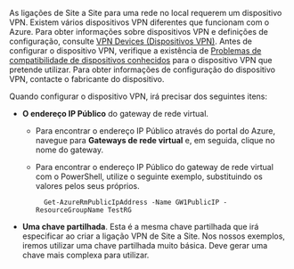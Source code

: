 As ligações de Site a Site para uma rede no local requerem um dispositivo VPN. Existem vários dispositivos VPN diferentes que funcionam com o Azure. Para obter informações sobre dispositivos VPN e definições de configuração, consulte [VPN Devices (Dispositivos VPN)](../articles/vpn-gateway/vpn-gateway-about-vpn-devices.md). Antes de configurar o dispositivo VPN, verifique a existência de [Problemas de compatibilidade de dispositivos conhecidos](../articles/vpn-gateway/vpn-gateway-about-vpn-devices.md#known) para o dispositivo VPN que pretende utilizar. Para obter informações de configuração do dispositivo VPN, contacte o fabricante do dispositivo.

Quando configurar o dispositivo VPN, irá precisar dos seguintes itens:

- **O endereço IP Público** do gateway de rede virtual.

    -  Para encontrar o endereço IP Público através do portal do Azure, navegue para **Gateways de rede virtual** e, em seguida, clique no nome do gateway. 

    - Para encontrar o endereço IP Público do gateway de rede virtual com o PowerShell, utilize o seguinte exemplo, substituindo os valores pelos seus próprios.

            Get-AzureRmPublicIpAddress -Name GW1PublicIP -ResourceGroupName TestRG
- **Uma chave partilhada**. Esta é a mesma chave partilhada que irá especificar ao criar a ligação VPN de Site a Site. Nos nossos exemplos, iremos utilizar uma chave partilhada muito básica. Deve gerar uma chave mais complexa para utilizar.




